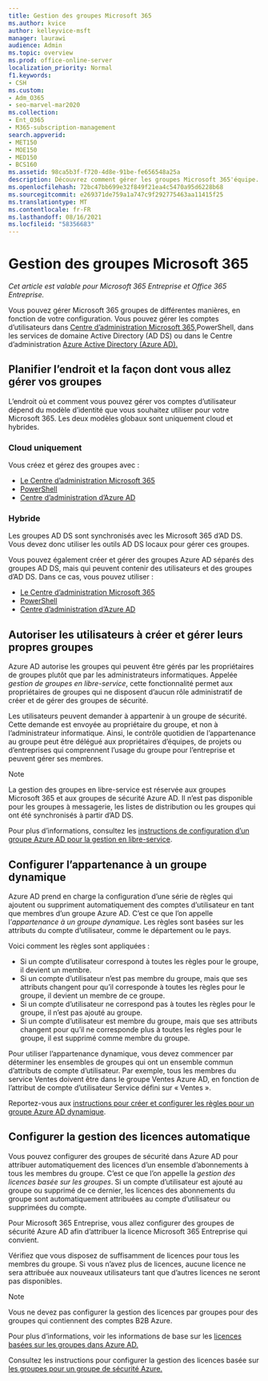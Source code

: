 ```yaml
---
title: Gestion des groupes Microsoft 365
ms.author: kvice
author: kelleyvice-msft
manager: laurawi
audience: Admin
ms.topic: overview
ms.prod: office-online-server
localization_priority: Normal
f1.keywords:
- CSH
ms.custom:
- Adm_O365
- seo-marvel-mar2020
ms.collection:
- Ent_O365
- M365-subscription-management
search.appverid:
- MET150
- MOE150
- MED150
- BCS160
ms.assetid: 98ca5b3f-f720-4d8e-91be-fe656548a25a
description: Découvrez comment gérer les groupes Microsoft 365'équipe.
ms.openlocfilehash: 72bc47bb699e32f849f21ea4c5470a95d6228b68
ms.sourcegitcommit: e269371de759a1a747c9f292775463aa11415f25
ms.translationtype: MT
ms.contentlocale: fr-FR
ms.lasthandoff: 08/16/2021
ms.locfileid: "58356683"
---
```

# <a name="manage-microsoft-365-groups"></a>Gestion des groupes Microsoft 365

*Cet article est valable pour Microsoft 365 Entreprise et Office 365 Entreprise.*

Vous pouvez gérer Microsoft 365 groupes de différentes manières, en fonction de votre configuration. Vous pouvez gérer les comptes d’utilisateurs dans [Centre d’administration Microsoft 365,](../admin/add-users/index.yml)PowerShell, dans les services de domaine Active Directory (AD DS) ou dans le Centre d’administration [Azure Active Directory (Azure AD).](/azure/active-directory/fundamentals/active-directory-groups-create-azure-portal) 

## <a name="plan-for-where-and-how-you-will-manage-your-groups"></a>Planifier l’endroit et la façon dont vous allez gérer vos groupes

L’endroit où et comment vous pouvez gérer vos comptes d’utilisateur dépend du modèle d’identité que vous souhaitez utiliser pour votre Microsoft 365. Les deux modèles globaux sont uniquement cloud et hybrides.
  
### <a name="cloud-only"></a>Cloud uniquement

Vous créez et gérez des groupes avec :

- [Le Centre d’administration Microsoft 365](../admin/add-users/index.yml)
- [PowerShell](maintain-group-membership-with-microsoft-365-powershell.md)
- [Centre d’administration d’Azure AD](/azure/active-directory/fundamentals/active-directory-groups-create-azure-portal)
    
### <a name="hybrid"></a>Hybride

Les groupes AD DS sont synchronisés avec les Microsoft 365 d’AD DS. Vous devez donc utiliser les outils AD DS locaux pour gérer ces groupes.

Vous pouvez également créer et gérer des groupes Azure AD séparés des groupes AD DS, mais qui peuvent contenir des utilisateurs et des groupes d’AD DS. Dans ce cas, vous pouvez utiliser :

- [Le Centre d’administration Microsoft 365](../admin/add-users/index.yml)
- [PowerShell](maintain-group-membership-with-microsoft-365-powershell.md)
- [Centre d’administration d’Azure AD](/azure/active-directory/fundamentals/active-directory-groups-create-azure-portal)

## <a name="allow-users-to-create-and-manage-their-own-groups"></a>Autoriser les utilisateurs à créer et gérer leurs propres groupes

Azure AD autorise les groupes qui peuvent être gérés par les propriétaires de groupes plutôt que par les administrateurs informatiques. Appelée *gestion de groupes en libre-service*, cette fonctionnalité permet aux propriétaires de groupes qui ne disposent d’aucun rôle administratif de créer et de gérer des groupes de sécurité. 

Les utilisateurs peuvent demander à appartenir à un groupe de sécurité. Cette demande est envoyée au propriétaire du groupe, et non à l’administrateur informatique. Ainsi, le contrôle quotidien de l’appartenance au groupe peut être délégué aux propriétaires d’équipes, de projets ou d’entreprises qui comprennent l’usage du groupe pour l’entreprise et peuvent gérer ses membres.

>[!Note]
>La gestion des groupes en libre-service est réservée aux groupes Microsoft 365 et aux groupes de sécurité Azure AD. Il n’est pas disponible pour les groupes à messagerie, les listes de distribution ou les groupes qui ont été synchronisés à partir d’AD DS.
>

Pour plus d’informations, consultez les [instructions de configuration d’un groupe Azure AD pour la gestion en libre-service](/azure/active-directory/active-directory-accessmanagement-self-service-group-management).

## <a name="set-up-dynamic-group-membership"></a>Configurer l’appartenance à un groupe dynamique

Azure AD prend en charge la configuration d’une série de règles qui ajoutent ou suppriment automatiquement des comptes d’utilisateur en tant que membres d’un groupe Azure AD. C’est ce que l’on appelle l’*appartenance à un groupe dynamique*. Les règles sont basées sur les attributs du compte d’utilisateur, comme le département ou le pays.

Voici comment les règles sont appliquées :

- Si un compte d’utilisateur correspond à toutes les règles pour le groupe, il devient un membre.
- Si un compte d’utilisateur n’est pas membre du groupe, mais que ses attributs changent pour qu’il corresponde à toutes les règles pour le groupe, il devient un membre de ce groupe.
- Si un compte d’utilisateur ne correspond pas à toutes les règles pour le groupe, il n’est pas ajouté au groupe.
- Si un compte d’utilisateur est membre du groupe, mais que ses attributs changent pour qu’il ne corresponde plus à toutes les règles pour le groupe, il est supprimé comme membre du groupe.

Pour utiliser l’appartenance dynamique, vous devez commencer par déterminer les ensembles de groupes qui ont un ensemble commun d’attributs de compte d’utilisateur. Par exemple, tous les membres du service Ventes doivent être dans le groupe Ventes Azure AD, en fonction de l’attribut de compte d’utilisateur Service défini sur « Ventes ».

Reportez-vous aux [instructions pour créer et configurer les règles pour un groupe Azure AD dynamique](/azure/active-directory/active-directory-groups-dynamic-membership-azure-portal).

## <a name="set-up-automatic-licensing"></a>Configurer la gestion des licences automatique

Vous pouvez configurer des groupes de sécurité dans Azure AD pour attribuer automatiquement des licences d’un ensemble d’abonnements à tous les membres du groupe. C’est ce que l’on appelle la *gestion des licences basée sur les groupes*. Si un compte d’utilisateur est ajouté au groupe ou supprimé de ce dernier, les licences des abonnements du groupe sont automatiquement attribuées au compte d’utilisateur ou supprimées du compte.

Pour Microsoft 365 Entreprise, vous allez configurer des groupes de sécurité Azure AD afin d’attribuer la licence Microsoft 365 Entreprise qui convient.

Vérifiez que vous disposez de suffisamment de licences pour tous les membres du groupe. Si vous n’avez plus de licences, aucune licence ne sera attribuée aux nouveaux utilisateurs tant que d’autres licences ne seront pas disponibles.

>[!Note]
>Vous ne devez pas configurer la gestion des licences par groupes pour des groupes qui contiennent des comptes B2B Azure.
>

Pour plus d’informations, voir les informations de base sur les [licences basées sur les groupes dans Azure AD.](/azure/active-directory/active-directory-licensing-whatis-azure-portal)

Consultez les instructions pour configurer la gestion des licences basée sur [les groupes pour un groupe de sécurité Azure.](/azure/active-directory/active-directory-licensing-group-assignment-azure-portal)